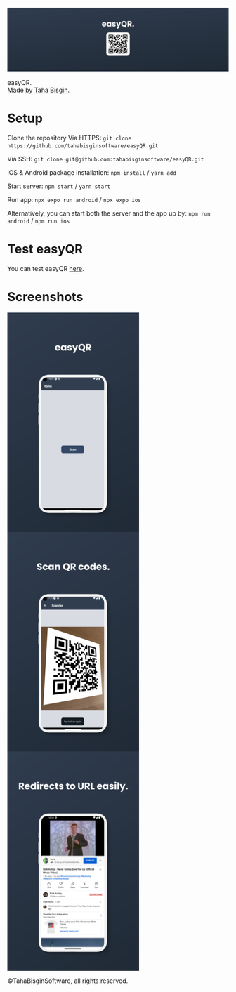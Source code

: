 ![easyQR](https://github.com/tahabisginsoftware/easyQR/blob/master/assets/github%20cover.png "easyQR")

easyQR.<br>
Made by [Taha Bisgin](https://tahabisginsoftware.com).

# Setup

Clone the repository
Via HTTPS: `git clone https://github.com/tahabisginsoftware/easyQR.git`

Via SSH: `git clone git@github.com:tahabisginsoftware/easyQR.git`

iOS & Android package installation: `npm install` / `yarn add`

Start server: `npm start` / `yarn start`

Run app: `npx expo run android` / `npx expo ios`

Alternatively, you can start both the server and the app up by: `npm run android` / `npm run ios`

# Test easyQR

You can test easyQR [here](https://expo.dev/@greencodingg/easyQR?serviceType=classic&distribution=expo-go).

# Screenshots
<img align="left" alt="qr1" src="https://github.com/tahabisginsoftware/easyQR/blob/master/assets/screen_one.png" width="300"/>
<img align="left" alt="qr2" src="https://github.com/tahabisginsoftware/easyQR/blob/master/assets/screen_two.png" width="300"/>
<img align="center" alt="qr3" src="https://github.com/tahabisginsoftware/easyQR/blob/master/assets/screen_three.png" width="300"/>

©TahaBisginSoftware, all rights reserved.
